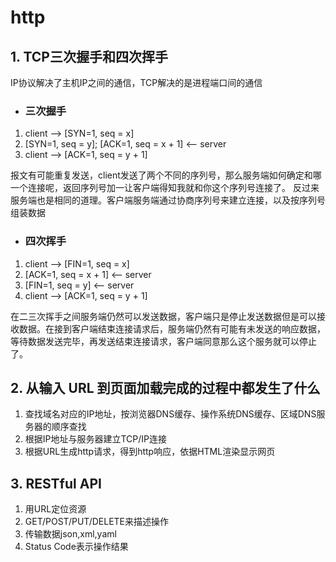 # http

## 1. TCP三次握手和四次挥手

IP协议解决了主机IP之间的通信，TCP解决的是进程端口间的通信

- ### 三次握手

1. client  -->  [SYN=1, seq = x]
2. [SYN=1, seq = y]; [ACK=1, seq = x + 1]  <--  server
3. client  -->  [ACK=1, seq = y + 1]

报文有可能重复发送，client发送了两个不同的序列号，那么服务端如何确定和哪一个连接呢，返回序列号加一让客户端得知我就和你这个序列号连接了。
反过来服务端也是相同的道理。客户端服务端通过协商序列号来建立连接，以及按序列号组装数据

- ### 四次挥手

1. client  -->  [FIN=1, seq = x]
2. [ACK=1, seq = x + 1]  <--  server
3. [FIN=1, seq = y]      <--  server
4. client  -->  [ACK=1, seq = y + 1]

在二三次挥手之间服务端仍然可以发送数据，客户端只是停止发送数据但是可以接收数据。在接到客户端结束连接请求后，服务端仍然有可能有未发送的响应数据，
等待数据发送完毕，再发送结束连接请求，客户端同意那么这个服务就可以停止了。

## 2. 从输入 URL 到页面加载完成的过程中都发生了什么

1. 查找域名对应的IP地址，按浏览器DNS缓存、操作系统DNS缓存、区域DNS服务器的顺序查找
2. 根据IP地址与服务器建立TCP/IP连接
3. 根据URL生成http请求，得到http响应，依据HTML渲染显示网页

## 3. RESTful API

1. 用URL定位资源
2. GET/POST/PUT/DELETE来描述操作
3. 传输数据json,xml,yaml
4. Status Code表示操作结果
